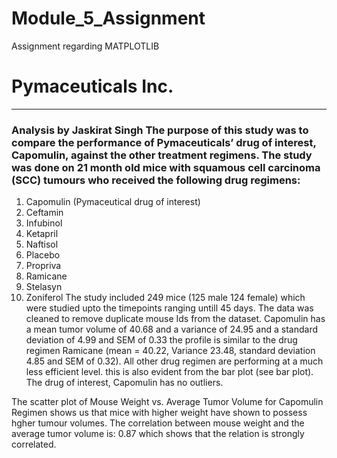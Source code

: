 # Module_5_Assignment
Assignment regarding MATPLOTLIB
# Pymaceuticals Inc.
---

### Analysis by Jaskirat Singh  The purpose of this study was to compare the performance of Pymaceuticals’ drug of interest, Capomulin, against the other treatment regimens. The study was done on 21 month old mice with squamous cell carcinoma (SCC) tumours who received the following drug regimens:
1) Capomulin (Pymaceutical drug of interest)
2) Ceftamin 
3) Infubinol 
4) Ketapril 
5) Naftisol 
6) Placebo 
7) Propriva 
8) Ramicane 
9) Stelasyn	
10) Zoniferol
The study included 249 mice (125 male 124 female) which were studied upto the timepoints ranging untill 45 days. The data was cleaned to remove duplicate mouse Ids from the dataset. Capomulin has a mean tumor volume of 40.68 and a variance of 24.95 and a standard deviation of 4.99 and SEM of 0.33 the profile is similar to the drug regimen Ramicane (mean = 40.22, Variance 23.48, standard deviation 4.85 and SEM of 0.32). All other drug regimen are performing at a much less efficient level. this is also evident from the bar plot (see bar plot). The drug of interest, Capomulin has no outliers. 

The scatter plot of Mouse Weight vs. Average Tumor Volume for Capomulin Regimen shows us that mice with higher weight have shown to possess hgher tumour volumes. The correlation between mouse weight and the average tumor volume is: 0.87 which shows that the relation is strongly correlated.
